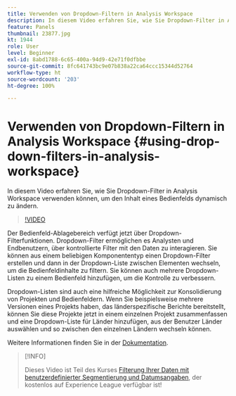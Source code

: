 ```yaml
---
title: Verwenden von Dropdown-Filtern in Analysis Workspace
description: In diesem Video erfahren Sie, wie Sie Dropdown-Filter in Analysis Workspace verwenden können, um den Inhalt eines Bedienfelds dynamisch zu ändern.
feature: Panels
thumbnail: 23877.jpg
kt: 1944
role: User
level: Beginner
exl-id: 8abd1788-6c65-400a-94d9-42e71f0dfbbe
source-git-commit: 8fc641743bc9e07b838a22ca64ccc15344d52764
workflow-type: ht
source-wordcount: '203'
ht-degree: 100%

---
```


# Verwenden von Dropdown-Filtern in Analysis Workspace {#using-drop-down-filters-in-analysis-workspace}

In diesem Video erfahren Sie, wie Sie Dropdown-Filter in Analysis Workspace verwenden können, um den Inhalt eines Bedienfelds dynamisch zu ändern.

>[!VIDEO](https://video.tv.adobe.com/v/23877/?quality=12&learn=on)

Der Bedienfeld-Ablagebereich verfügt jetzt über Dropdown-Filterfunktionen. Dropdown-Filter ermöglichen es Analysten und Endbenutzern, über kontrollierte Filter mit den Daten zu interagieren. Sie können aus einem beliebigen Komponententyp einen Dropdown-Filter erstellen und dann in der Dropdown-Liste zwischen Elementen wechseln, um die Bedienfeldinhalte zu filtern. Sie können auch mehrere Dropdown-Listen zu einem Bedienfeld hinzufügen, um die Kontrolle zu verbessern.

Dropdown-Listen sind auch eine hilfreiche Möglichkeit zur Konsolidierung von Projekten und Bedienfeldern. Wenn Sie beispielsweise mehrere Versionen eines Projekts haben, das länderspezifische Berichte bereitstellt, können Sie diese Projekte jetzt in einem einzelnen Projekt zusammenfassen und eine Dropdown-Liste für Länder hinzufügen, aus der Benutzer Länder auswählen und so zwischen den einzelnen Ländern wechseln können.

Weitere Informationen finden Sie in der [Dokumentation](https://experienceleague.adobe.com/docs/analytics/analyze/analysis-workspace/panels/panels.html?lang=de).

>[!INFO]
>
> Dieses Video ist Teil des Kurses [Filterung Ihrer Daten mit benutzerdefinierter Segmentierung und Datumsangaben](https://experienceleague.adobe.com/?recommended=Analytics-U-1-2021.1.filterdata&amp;lang=de), der kostenlos auf Experience League verfügbar ist!
